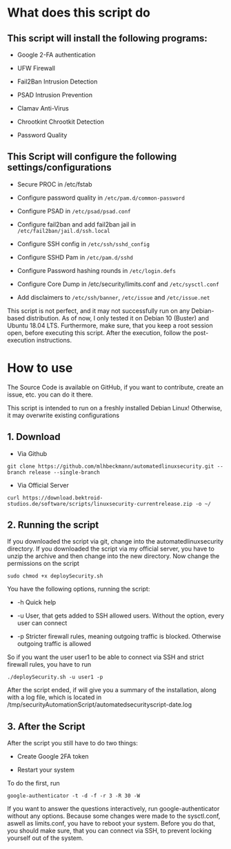 # What does this script do

## This script will install the following programs:

  * Google 2-FA authentication

  * UFW Firewall

  * Fail2Ban Intrusion Detection

  * PSAD Intrusion Prevention

  * Clamav Anti-Virus

  * Chrootkint Chrootkit Detection

  * Password Quality

## This Script will configure the following settings/configurations

  * Secure PROC in /etc/fstab

  * Configure password quality in `/etc/pam.d/common-password`

  * Configure PSAD in `/etc/psad/psad.conf`

  * Configure fail2ban and add fail2ban jail in `/etc/fail2ban/jail.d/ssh.local`

  * Configure SSH config in `/etc/ssh/sshd_config`

  * Configure SSHD Pam in `/etc/pam.d/sshd`

  * Configure Password hashing rounds in `/etc/login.defs`
 
  * Configure Core Dump in /etc/security/limits.conf and `/etc/sysctl.conf`

  * Add disclaimers to `/etc/ssh/banner`, `/etc/issue` and `/etc/issue.net`

This script is not perfect, and it may not successfully run on any Debian-based distribution. As of now, I only tested it on Debian 10 (Buster) and Ubuntu 18.04 LTS. Furthermore, make sure, that you keep a root session open, before executing this script. After the execution, follow the post-execution instructions.



# How to use

The Source Code is available on GitHub, if you want to contribute, create an issue, etc. you can do it there.

This script is intended to run on a freshly installed Debian Linux! Otherwise, it may overwrite existing configurations

## 1. Download

* Via Github
```
git clone https://github.com/mlhbeckmann/automatedlinuxsecurity.git --branch release --single-branch
``` 
* Via Official Server
```
curl https://download.bektroid-studios.de/software/scripts/linuxsecurity-currentrelease.zip -o ~/
```
## 2. Running the script

If you downloaded the script via git, change into the automatedlinuxsecurity directory. If you downloaded the script via my official server, you have to unzip the archive and then change into the new directory. Now change the permissions on the script
```
sudo chmod +x deploySecurity.sh
```
You have the following options, running the script:

* -h Quick help

* -u <user> User, that gets added to SSH allowed users. Without the option, every user can connect

* -p Stricter firewall rules, meaning outgoing traffic is blocked. Otherwise outgoing traffic is allowed

So if you want the user user1 to be able to connect via SSH and strict firewall rules, you have to run
```
./deploySecurity.sh -u user1 -p
```
After the script ended, if will give you a summary of the installation, along with a log file, which is located in /tmp/securityAutomationScript/automatedsecurityscript-date.log

## 3. After the Script

After the script you still have to do two things:

* Create Google 2FA token

* Restart your system

To do the first, run
```
google-authenticator -t -d -f -r 3 -R 30 -W
```
If you want to answer the questions interactively, run google-authenticator without any options. Because some changes were made to the sysctl.conf, aswell as limits.conf, you have to reboot your system. Before you do that, you should make sure, that you can connect via SSH, to prevent locking yourself out of the system.

